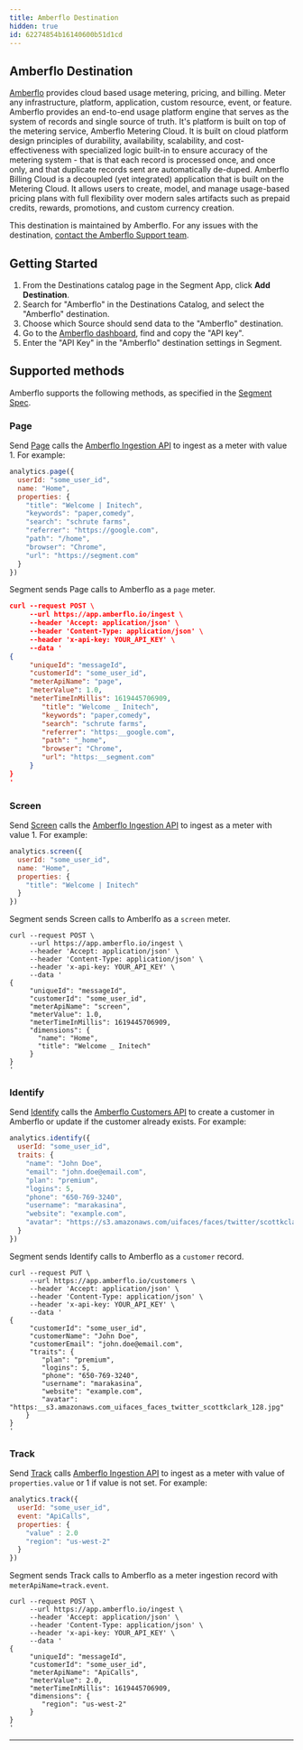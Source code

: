 ```yaml
---
title: Amberflo Destination
hidden: true
id: 62274854b16140600b51d1cd
---
```

## Amberflo Destination

[Amberflo](https://www.amberflo.io/) provides cloud based usage metering, pricing, and billing. Meter any infrastructure, platform, application, custom resource, event, or feature. Amberflo provides an end-to-end usage platform engine that serves as the system of records and single source of truth. It's platform is built on top of the metering service, Amberflo Metering Cloud. It is built on cloud platform design principles of durability, availability, scalability, and cost-effectiveness with specialized logic built-in to ensure accuracy of the metering system - that is that each record is processed once, and once only, and that duplicate records sent are automatically de-duped. Amberflo Billing Cloud is a decoupled (yet integrated) application that is built on the Metering Cloud. It allows users to create, model, and manage usage-based pricing plans with full flexibility over modern sales artifacts such as prepaid credits, rewards, promotions, and custom currency creation.

This destination is maintained by Amberflo. For any issues with the destination, [contact the Amberflo Support team](mailto:support@amberflo.io).

## Getting Started



1. From the Destinations catalog page in the Segment App, click **Add Destination**.
2. Search for "Amberflo" in the Destinations Catalog, and select the "Amberflo" destination.
3. Choose which Source should send data to the "Amberflo" destination.
4. Go to the [Amberflo dashboard](https://ui.amberflo.io/settings/account/api-keys), find and copy the "API key".
5. Enter the "API Key" in the "Amberflo" destination settings in Segment.

## Supported methods

Amberflo supports the following methods, as specified in the [Segment Spec](/docs/connections/spec).

### Page

Send [Page](/docs/connections/spec/page) calls the [Amberflo Ingestion API](https://docs.amberflo.io/reference/post_ingest) to ingest as a meter with value 1. For example:
```js
analytics.page({
  userId: "some_user_id",
  name: "Home",
  properties: {
    "title": "Welcome | Initech",
    "keywords": "paper,comedy",
    "search": "schrute farms",
    "referrer": "https://google.com",
    "path": "/home",
    "browser": "Chrome",
    "url": "https://segment.com"
  }
})
```

Segment sends Page calls to Amberflo as a `page` meter.

```json
curl --request POST \
     --url https://app.amberflo.io/ingest \
     --header 'Accept: application/json' \
     --header 'Content-Type: application/json' \
     --header 'x-api-key: YOUR_API_KEY' \
     --data '
{
     "uniqueId": "messageId",
     "customerId": "some_user_id",
     "meterApiName": "page",
     "meterValue": 1.0,
     "meterTimeInMillis": 1619445706909,
        "title": "Welcome _ Initech",
        "keywords": "paper,comedy",
        "search": "schrute farms",
        "referrer": "https:__google.com",
        "path": "_home",
        "browser": "Chrome",
        "url": "https:__segment.com"
     }
}
'
```


### Screen

Send [Screen](/docs/connections/spec/screen) calls the [Amberflo Ingestion API](https://docs.amberflo.io/reference/post_ingest) to ingest as a meter with value 1. For example:

```js
analytics.screen({
  userId: "some_user_id",
  name: "Home",
  properties: {
    "title": "Welcome | Initech"
  }
})
```

Segment sends Screen calls to Amberlfo as a `screen` meter.
```json=
curl --request POST \
     --url https://app.amberflo.io/ingest \
     --header 'Accept: application/json' \
     --header 'Content-Type: application/json' \
     --header 'x-api-key: YOUR_API_KEY' \
     --data '
{
     "uniqueId": "messageId",
     "customerId": "some_user_id",
     "meterApiName": "screen",
     "meterValue": 1.0,
     "meterTimeInMillis": 1619445706909,
     "dimensions": {
       "name": "Home",
       "title": "Welcome _ Initech"
     }
}
'
```


### Identify

Send [Identify](/docs/connections/spec/identify) calls the [Amberflo Customers API](https://docs.amberflo.io/reference/post_customers) to create a customer in Amberflo or update if the customer already exists. For example:

```js
analytics.identify({
  userId: "some_user_id",
  traits: {
    "name": "John Doe",
    "email": "john.doe@email.com",
    "plan": "premium",
    "logins": 5,
    "phone": "650-769-3240",
    "username": "marakasina",
    "website": "example.com",
    "avatar": "https://s3.amazonaws.com/uifaces/faces/twitter/scottkclark/128.jpg"
  }
})
```

Segment sends Identify calls to Amberflo as a `customer` record.

```json=
curl --request PUT \
     --url https://app.amberflo.io/customers \
     --header 'Accept: application/json' \
     --header 'Content-Type: application/json' \
     --header 'x-api-key: YOUR_API_KEY' \
     --data '
{
     "customerId": "some_user_id",
     "customerName": "John Doe",
     "customerEmail": "john.doe@email.com",
     "traits": {
        "plan": "premium",
        "logins": 5,
        "phone": "650-769-3240",
        "username": "marakasina",
        "website": "example.com",
        "avatar": "https:__s3.amazonaws.com_uifaces_faces_twitter_scottkclark_128.jpg"
    }
}
'
```


### Track

Send [Track](/docs/connections/spec/track) calls [Amberflo Ingestion API](https://docs.amberflo.io/reference/post_ingest) to ingest as a meter with value of `properties.value` or 1 if value is not set. For example:

```js
analytics.track({
  userId: "some_user_id",
  event: "ApiCalls",
  properties: {
    "value" : 2.0
    "region": "us-west-2"
  }
})
```

Segment sends Track calls to Amberflo as a meter ingestion record with `meterApiName=track.event`.

```json=
curl --request POST \
     --url https://app.amberflo.io/ingest \
     --header 'Accept: application/json' \
     --header 'Content-Type: application/json' \
     --header 'x-api-key: YOUR_API_KEY' \
     --data '
{
     "uniqueId": "messageId",
     "customerId": "some_user_id",
     "meterApiName": "ApiCalls",
     "meterValue": 2.0,
     "meterTimeInMillis": 1619445706909,
     "dimensions": {
        "region": "us-west-2"
     }
}
'
```

---
